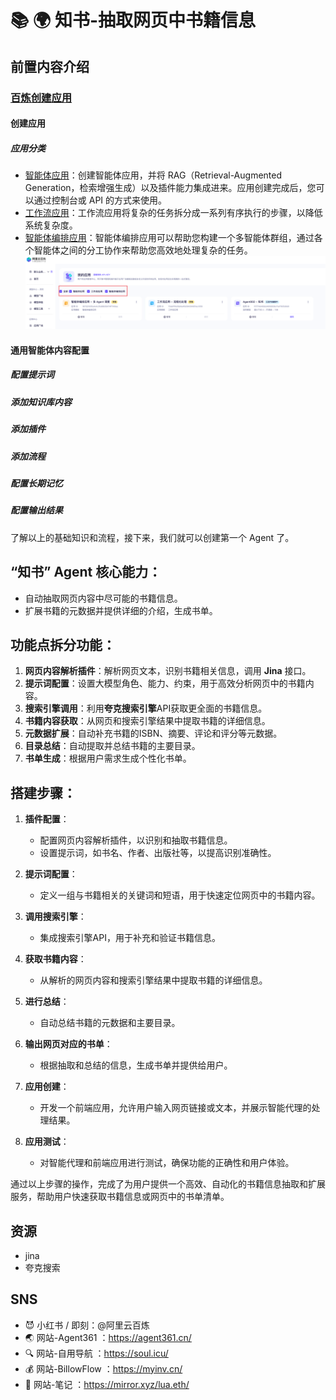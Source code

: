 

# 📚 🌍 知书-抽取网页中书籍信息

## 前置内容介绍
### [百炼创建应用](https://bailian.console.aliyun.com/#/app-center)
#### 创建应用
##### 应用分类
- [智能体应用](https://help.aliyun.com/zh/model-studio/build-agent-application-in-model-studio)：创建智能体应用，并将 RAG（Retrieval-Augmented Generation，检索增强生成）以及插件能力集成进来。应用创建完成后，您可以通过控制台或 API 的方式来使用。
- [工作流应用](https://help.aliyun.com/zh/model-studio/create-workflow-application)：工作流应用将复杂的任务拆分成一系列有序执行的步骤，以降低系统复杂度。
- [智能体编排应用](https://help.aliyun.com/zh/model-studio/create-agent-orchestration-application)：智能体编排应用可以帮助您构建一个多智能体群组，通过各个智能体之间的分工协作来帮助您高效地处理复杂的任务。
![alt text](image.png)
#### 通用智能体内容配置
##### 配置提示词
##### 添加知识库内容
##### 添加插件
##### 添加流程
##### 配置长期记忆
##### 配置输出结果
了解以上的基础知识和流程，接下来，我们就可以创建第一个 Agent 了。

## “知书” Agent 核心能力：
- 自动抽取网页内容中尽可能的书籍信息。
- 扩展书籍的元数据并提供详细的介绍，生成书单。

## 功能点拆分功能：
1. **网页内容解析插件**：解析网页文本，识别书籍相关信息，调用 **Jina** 接口。
2. **提示词配置**：设置大模型角色、能力、约束，用于高效分析网页中的书籍内容。
3. **搜索引擎调用**：利用**夸克搜索引擎**API获取更全面的书籍信息。
4. **书籍内容获取**：从网页和搜索引擎结果中提取书籍的详细信息。
5. **元数据扩展**：自动补充书籍的ISBN、摘要、评论和评分等元数据。
6. **目录总结**：自动提取并总结书籍的主要目录。
7. **书单生成**：根据用户需求生成个性化书单。

## 搭建步骤：
1. **插件配置**：
   - 配置网页内容解析插件，以识别和抽取书籍信息。
   - 设置提示词，如书名、作者、出版社等，以提高识别准确性。

2. **提示词配置**：
   - 定义一组与书籍相关的关键词和短语，用于快速定位网页中的书籍内容。

3. **调用搜索引擎**：
   - 集成搜索引擎API，用于补充和验证书籍信息。

4. **获取书籍内容**：
   - 从解析的网页内容和搜索引擎结果中提取书籍的详细信息。

5. **进行总结**：
   - 自动总结书籍的元数据和主要目录。

6. **输出网页对应的书单**：
   - 根据抽取和总结的信息，生成书单并提供给用户。

7. **应用创建**：
   - 开发一个前端应用，允许用户输入网页链接或文本，并展示智能代理的处理结果。

8. **应用测试**：
   - 对智能代理和前端应用进行测试，确保功能的正确性和用户体验。


通过以上步骤的操作，完成了为用户提供一个高效、自动化的书籍信息抽取和扩展服务，帮助用户快速获取书籍信息或网页中的书单清单。

## 资源
- jina
- 夸克搜索


## SNS
- 😈 小红书 / 即刻：@阿里云百炼
- 🌏 网站-Agent361 ：https://agent361.cn/
- 🔍 网站-自用导航 ：https://soul.icu/
- 💰 网站-BillowFlow ：https://myinv.cn/
- 📓 网站-笔记 ：https://mirror.xyz/lua.eth/

